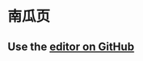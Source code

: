 # 南瓜页
Use the [editor on GitHub](https://github.com/myio/myio.github.io/edit/master/README.md)
------------------------------------------------------------------------------------
